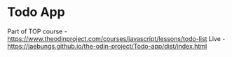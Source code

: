 # Todo App
Part of TOP course - https://www.theodinproject.com/courses/javascript/lessons/todo-list
Live - https://jaebungs.github.io/the-odin-project/Todo-app/dist/index.html

